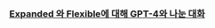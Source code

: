 ### [Expanded 와 Flexible에 대해 GPT-4와 나눈 대화](https://chat.openai.com/share/41d796c0-4273-4e48-b5b3-a3298c109f4f)
